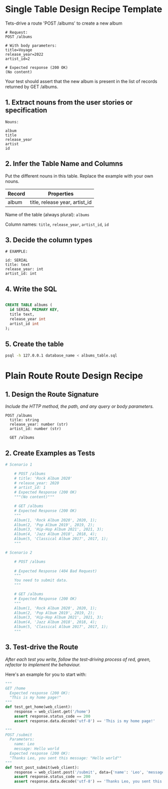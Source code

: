# Single Table Design Recipe Template

Tets-drive a route 'POST /albums' to create a new album
```
# Request:
POST /albums

# With body parameters:
title=Voyage
release_year=2022
artist_id=2

# Expected response (200 OK)
(No content)
```
Your test should assert that the new album is present in the list of records
returned by GET /albums.

## 1. Extract nouns from the user stories or specification

```
Nouns:

album
title
release_year
artist
id
```


## 2. Infer the Table Name and Columns

Put the different nouns in this table. Replace the example with your own nouns.

| Record                | Properties                     |
| --------------------- | ------------------------------ |
| album                 | title, release year, artist_id |

Name of the table (always plural): `albums`

Column names: `title`, `release_year`, `artist_id`, `id`

## 3. Decide the column types

```
# EXAMPLE:

id: SERIAL
title: text
release_year: int
artist_id: int
```

## 4. Write the SQL

```sql

CREATE TABLE albums (
  id SERIAL PRIMARY KEY,
  title text,
  release_year int
  artist_id int
);
```

## 5. Create the table

```bash
psql -h 127.0.0.1 database_name < albums_table.sql
```


# Plain Route Route Design Recipe


## 1. Design the Route Signature

_Include the HTTP method, the path, and any query or body parameters._

```
POST /albums
  title: string
  release_year: number (str)
  artist_id: number (str)

  GET /albums
```

## 2. Create Examples as Tests

```python
# Scenario 1

    # POST /albums
    # title: 'Rock Album 2020'
    # release_year: 2020
    # artist_id: 1
    # Expected Response (200 OK)
    """(No content)"""

    # GET /albums
    # Expected Response (200 OK)
    """
    Album(1, 'Rock Album 2020', 2020, 1);
    Album(2, 'Pop Album 2019', 2019, 2);
    Album(3, 'Hip-Hop Album 2021', 2021, 3);
    Album(4, 'Jazz Album 2018', 2018, 4);
    Album(5, 'Classical Album 2017', 2017, 1);
    """

# Scenario 2

    # POST /albums
    
    # Expected Response (404 Bad Request)
    """
    You need to submit data.
    """

    # GET /albums
    # Expected Response (200 OK)
    """
    Album(1, 'Rock Album 2020', 2020, 1);
    Album(2, 'Pop Album 2019', 2019, 2);
    Album(3, 'Hip-Hop Album 2021', 2021, 3);
    Album(4, 'Jazz Album 2018', 2018, 4);
    Album(5, 'Classical Album 2017', 2017, 1);
    """

```

## 3. Test-drive the Route

_After each test you write, follow the test-driving process of red, green, refactor to implement the behaviour._

Here's an example for you to start with:

```python
"""
GET /home
  Expected response (200 OK):
  "This is my home page!"
"""
def test_get_home(web_client):
    response = web_client.get('/home')
    assert response.status_code == 200
    assert response.data.decode('utf-8') == 'This is my home page!'

"""
POST /submit
  Parameters:
    name: Leo
    message: Hello world
  Expected response (200 OK):
  "Thanks Leo, you sent this message: "Hello world""
"""
def test_post_submit(web_client):
    response = web_client.post('/submit', data={'name': 'Leo', 'message': 'Hello world'})
    assert response.status_code == 200
    assert response.data.decode('utf-8') == 'Thanks Leo, you sent this message: "Hello world"'
```
